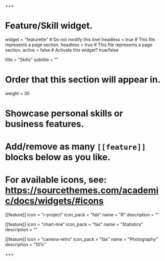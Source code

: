 +++
# Feature/Skill widget.
widget = "featurette"  # Do not modify this line!
headless = true  # This file represents a page section.
headless = true  # This file represents a page section.
active = false  # Activate this widget? true/false

title = "Skills"
subtitle = ""

# Order that this section will appear in.
weight = 30

# Showcase personal skills or business features.
#
# Add/remove as many `[[feature]]` blocks below as you like.
#
# For available icons, see: https://sourcethemes.com/academic/docs/widgets/#icons

[[feature]]
  icon = "r-project"
  icon_pack = "fab"
  name = "R"
  description = ""

[[feature]]
  icon = "chart-line"
  icon_pack = "fas"
  name = "Statistics"
  description = ""

[[feature]]
  icon = "camera-retro"
  icon_pack = "fas"
  name = "Photography"
  description = "10%"

+++
